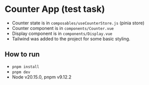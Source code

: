 # Counter App (test task)

- Counter state is in `composables/useCounterStore.js` (pinia store)
- Counter component is in `components/Counter.vue`
- Display component is in `components/Display.vue`
- Tailwind was added to the project for some basic styling.

## How to run
- `pnpm install`
- `pnpm dev`
- Node v20.15.0, pnpm v9.12.2
